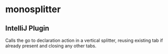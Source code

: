 # monosplitter
## IntelliJ Plugin

Calls the go to declaration action in a vertical splitter, reusing existing tab if already present and closing any other tabs.

